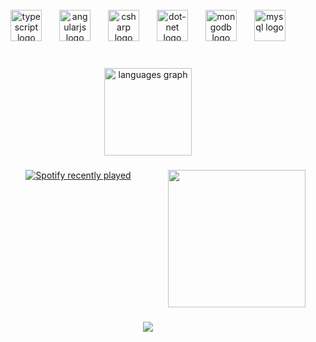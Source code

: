 <br clear="both">

<div align="center">
  <img src="https://cdn.jsdelivr.net/gh/devicons/devicon/icons/typescript/typescript-original.svg" height="50" alt="typescript logo"  />
  <img width="20" />
  <img src="https://cdn.simpleicons.org/angular/DD0031" height="50" alt="angularjs logo"  />
  <img width="20" />
  <img src="https://cdn.jsdelivr.net/gh/devicons/devicon/icons/csharp/csharp-original.svg" height="50" alt="csharp logo"  />
  <img width="20" />
  <img src="https://skillicons.dev/icons?i=dotnet" height="50" alt="dot-net logo"  />
  <img width="20" />
  <img src="https://skillicons.dev/icons?i=mongodb" height="50" alt="mongodb logo"  />
  <img width="20" />
  <img src="https://skillicons.dev/icons?i=mysql" height="50" alt="mysql logo"  />
</div>

###

<br clear="both">

<div align="center">
  <img src="https://github-readme-stats.vercel.app/api/top-langs?username=luunaacyy&locale=en&hide_title=true&layout=compact&card_width=320&langs_count=5&theme=github_dark&hide_border=true" height="140" alt="languages graph"  />
</div>

###

<img align="right" height="220" src="https://i.pinimg.com/originals/57/6b/71/576b717df6d2e658834ee2243cf03fef.gif"  />

###

<div align="center">
  <a href="https://open.spotify.com/user/rpagzy42q8lg5c6txq4jhl7fb">
    <img src="https://spotify-recently-played-readme.vercel.app/api?user=rpagzy42q8lg5c6txq4jhl7fb&count=3" alt="Spotify recently played"  />
  </a>
</div>

###

<br clear="both">

<div align="center">
</div>

###

<div align="center">
  <img src="https://visitor-badge.laobi.icu/badge?page_id=luunaacyy.luunaacyy&left_color=black&right_color=darkgreen&left_text=Profile%20Views"  />
</div>

###
